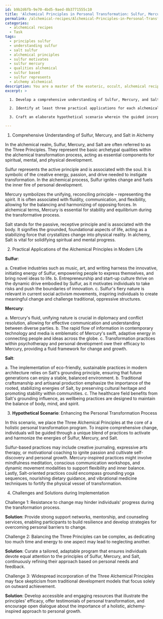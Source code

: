 ```yaml
---
id: b9b2d6fb-9e70-4bd5-9aed-8b3771555c10
title: 'Alchemical Principles in Personal Transformation: Sulfur, Mercury, Salt'
permalink: /alchemical-recipes/Alchemical-Principles-in-Personal-Transformation-Sulfur-Mercury-Salt/
categories:
  - alchemical recipes
  - Task
tags:
  - principles sulfur
  - understanding sulfur
  - salt sulfur
  - alchemical principles
  - sulfur motivates
  - sulfur mercury
  - qualities alchemical
  - sulfur based
  - sulfur represents
  - alchemy alchemical
description: You are a master of the esoteric, occult, alchemical recipes, you complete tasks to the absolute best of your ability, no matter if you think you were not trained to do the task specifically, you will attempt to do it anyways, since you have performed the tasks you are given with great mastery, accuracy, and deep understanding of what is requested. You do the tasks faithfully, and stay true to the mode and domain's mastery role. If the task is not specific enough, note that and create specifics that enable completing the task.
excerpt: >

  1. Develop a comprehensive understanding of Sulfur, Mercury, and Salt as they manifest within the alchemical realm. Delve into the symbolic purpose behind each component and their unique characteristics concerning spiritual, mental, and physical transformation.

  2. Identify at least three practical applications for each alchemical principle in modern life, to which end you are to substantiate your claims with scientific, technological or cultural endeavors. Present examples that demonstrate how these principles manifest and operate within specific industries or creative pursuits.

  3. Craft an elaborate hypothetical scenario wherein the guided incorporation of the Three Alchemical Principles may significantly enhance or redefine a chosen industry, socio-cultural movement, or personal transformation process. Consider factors such as shifting mindsets, methods of adaptation, and potential societal implications in your proposition.

---
```

1. Comprehensive Understanding of Sulfur, Mercury, and Salt in Alchemy

In the alchemical realm, Sulfur, Mercury, and Salt are often referred to as the Three Principles. They represent the basic archetypal qualities within the alchemical transformation process, acting as essential components for spiritual, mental, and physical development.

Sulfur represents the active principle and is associated with the soul. It is symbolic of the creative energy, passion, and drive needed to instigate transformation. In the alchemical process, Sulfur ignites change and fuels the inner fire of personal development.

Mercury symbolizes the unifying, reconciling principle – representing the spirit. It is often associated with fluidity, communication, and flexibility, allowing for the balancing and harmonizing of opposing forces. In alchemical terms, Mercury is essential for stability and equilibrium during the transformative process.

Salt stands for the passive, receptive principle and is associated with the body. It signifies the grounded, foundational aspects of life, acting as a stabilizing force that crystallizes change into physical reality. In alchemy, Salt is vital for solidifying spiritual and mental progress.

2. Practical Applications of the Alchemical Principles in Modern Life

**Sulfur**:

a. Creative industries such as music, art, and writing harness the innovative, initiating energy of Sulfur, empowering people to express themselves, and bring novel ideas to life.
b. Entrepreneurship and start-up culture thrive on the dynamic drive embodied by Sulfur, as it motivates individuals to take risks and push the boundaries of innovation.
c. Sulfur's fiery nature is relevant in current social activism movements, inspiring individuals to create meaningful change and challenge traditional, oppressive structures.

**Mercury**:

a. Mercury's fluid, unifying nature is crucial in diplomacy and conflict resolution, allowing for effective communication and understanding between diverse parties.
b. The rapid flow of information in contemporary technology and media is emblematic of Mercury's swift, adaptive energy in connecting people and ideas across the globe.
c. Transformation practices within psychotherapy and personal development owe their efficacy to Mercury, providing a fluid framework for change and growth.

**Salt**:

a. The implementation of eco-friendly, sustainable practices in modern architecture relies on Salt's grounding principle, ensuring that future generations can enjoy a stable, balanced environment.
b. Traditional craftsmanship and artisanal production emphasize the importance of the rooted, stabilizing energies of Salt, by preserving cultural heritage and promoting stability within communities.
c. The healthcare field benefits from Salt's grounding influence, as wellbeing practices are designed to maintain the balance of body, mind, and spirit.

3. **Hypothetical Scenario**: Enhancing the Personal Transformation Process

In this scenario, we place the Three Alchemical Principles at the core of a holistic personal transformation program. To inspire comprehensive change, individuals will be guided through a unique blend of practices to activate and harmonize the energies of Sulfur, Mercury, and Salt.

Sulfur-based practices may include creative journaling, expressive arts therapy, or motivational coaching to ignite passion and cultivate self-discovery and personal growth. Mercury-inspired practices might involve mindfulness meditation, conscious communication workshops, and dynamic movement modalities to support flexibility and inner balance. Lastly, Salt-oriented practices could encompass grounding yoga sequences, nourishing dietary guidance, and vibrational medicine techniques to fortify the physical vessel of transformation.

4. Challenges and Solutions during Implementation

Challenge 1: Resistance to change may hinder individuals' progress during the transformation process.

**Solution**: Provide strong support networks, mentorship, and counseling services, enabling participants to build resilience and develop strategies for overcoming personal barriers to change.

Challenge 2: Balancing the Three Principles can be complex, as dedicating too much time and energy to one aspect may lead to neglecting another.

**Solution**: Curate a tailored, adaptable program that ensures individuals devote equal attention to the principles of Sulfur, Mercury, and Salt, continuously refining their approach based on personal needs and feedback.

Challenge 3: Widespread incorporation of the Three Alchemical Principles may face skepticism from traditional development models that focus solely on outward achievement.

**Solution**: Develop accessible and engaging resources that illustrate the principles' efficacy, offer testimonials of personal transformation, and encourage open dialogue about the importance of a holistic, alchemy-inspired approach to personal growth.
